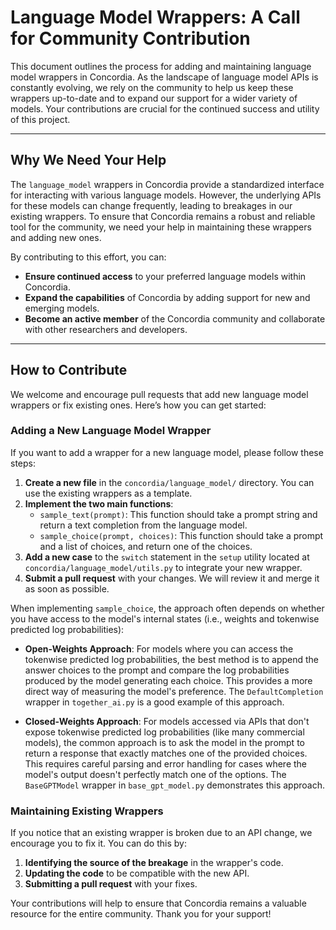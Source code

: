 # Language Model Wrappers: A Call for Community Contribution

This document outlines the process for adding and maintaining language model
wrappers in Concordia. As the landscape of language model APIs is constantly
evolving, we rely on the community to help us keep these wrappers up-to-date and
to expand our support for a wider variety of models. Your contributions are
crucial for the continued success and utility of this project.

---

## Why We Need Your Help

The `language_model` wrappers in Concordia provide a standardized interface for
interacting with various language models. However, the underlying APIs for these
models can change frequently, leading to breakages in our existing wrappers. To
ensure that Concordia remains a robust and reliable tool for the community, we
need your help in maintaining these wrappers and adding new ones.

By contributing to this effort, you can:

* **Ensure continued access** to your preferred language models within
Concordia.
* **Expand the capabilities** of Concordia by adding support for new and
emerging models.
* **Become an active member** of the Concordia community and collaborate with
other researchers and developers.

---

## How to Contribute

We welcome and encourage pull requests that add new language model wrappers or
fix existing ones. Here’s how you can get started:

### Adding a New Language Model Wrapper

If you want to add a wrapper for a new language model, please follow these
steps:

1.  **Create a new file** in the `concordia/language_model/` directory. You can
use the existing wrappers as a template.
2.  **Implement the two main functions**:
    * `sample_text(prompt)`: This function should take a prompt string and
    return a text completion from the language model.
    * `sample_choice(prompt, choices)`: This function should take a prompt and a
    list of choices, and return one of the choices.
3.  **Add a new case** to the `switch` statement in the `setup` utility located
at `concordia/language_model/utils.py` to integrate your new wrapper.
4.  **Submit a pull request** with your changes. We will review it and merge it
as soon as possible.

When implementing `sample_choice`, the approach often depends on whether you
have access to the model's internal states (i.e., weights and tokenwise
predicted log probabilities):

*   **Open-Weights Approach**: For models where you can access the tokenwise
    predicted log probabilities, the best method is to append the answer choices
    to the prompt and compare the log probabilities produced by the model
    generating each choice. This provides a more direct way of measuring the
    model's preference. The `DefaultCompletion` wrapper in `together_ai.py` is a
    good example of this approach.

*   **Closed-Weights Approach**: For models accessed via APIs that don't expose
    tokenwise predicted log probabilities (like many commercial models), the
    common approach is to ask the model in the prompt to return a response that
    exactly matches one of the provided choices. This requires careful parsing
    and error handling for cases where the model's output doesn't perfectly
    match one of the options. The `BaseGPTModel` wrapper in `base_gpt_model.py`
    demonstrates this approach.

### Maintaining Existing Wrappers

If you notice that an existing wrapper is broken due to an API change, we
encourage you to fix it. You can do this by:

1.  **Identifying the source of the breakage** in the wrapper's code.
2.  **Updating the code** to be compatible with the new API.
3.  **Submitting a pull request** with your fixes.

Your contributions will help to ensure that Concordia remains a valuable
resource for the entire community. Thank you for your support!

